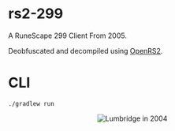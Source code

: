 # rs2-299
A RuneScape 299 Client From 2005.

Deobfuscated and decompiled using [OpenRS2](https://git.openrs2.org/openrs2/openrs2).

# CLI
```shell
./gradlew run
```

<p align="center">
  <img src="https://github.com/ultraviolet-jordan/rs2-254/blob/main/image.jpg?raw=true" alt="Lumbridge in 2004"/>
</p>